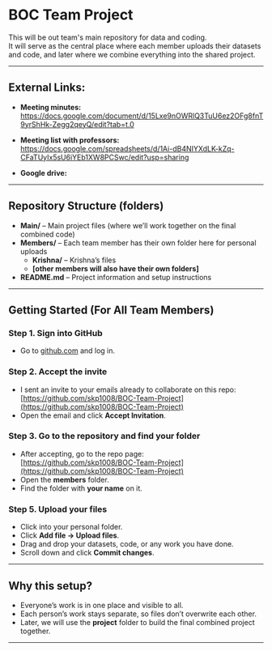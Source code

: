 # BOC Team Project

This will be out team's main repository for data and coding.  
It will serve as the central place where each member uploads their datasets and code, and later where we combine everything into the shared project.

---

## External Links:

- **Meeting minutes:** https://docs.google.com/document/d/15Lxe9nOWRlQ3TuU6ez2OFg8fnT9yrShHk-Zegg2qeyQ/edit?tab=t.0

- **Meeting list with professors:** https://docs.google.com/spreadsheets/d/1Ai-dB4NIYXdLK-kZq-CFaTUyIx5sU6iYEb1XW8PCSwc/edit?usp=sharing

- **Google drive:** 


---

## Repository Structure (folders)
- **Main/** – Main project files (where we’ll work together on the final combined code)  
- **Members/** – Each team member has their own folder here for personal uploads  
  - **Krishna/** – Krishna’s files  
  - **[other members will also have their own folders]**  
- **README.md** – Project information and setup instructions  

---

## Getting Started (For All Team Members)

### Step 1. Sign into GitHub
- Go to [github.com](https://github.com) and log in.  

### Step 2. Accept the invite
- I sent an invite to your emails already to collaborate on this repo:  
  [https://github.com/skp1008/BOC-Team-Project](https://github.com/skp1008/BOC-Team-Project)  
- Open the email and click **Accept Invitation**.  

### Step 3. Go to the repository and find your folder
- After accepting, go to the repo page:  
  [https://github.com/skp1008/BOC-Team-Project](https://github.com/skp1008/BOC-Team-Project)  
- Open the **members** folder.  
- Find the folder with **your name** on it.  

### Step 5. Upload your files
- Click into your personal folder.  
- Click **Add file → Upload files**.  
- Drag and drop your datasets, code, or any work you have done.  
- Scroll down and click **Commit changes**.  

---

## Why this setup?
- Everyone’s work is in one place and visible to all.  
- Each person’s work stays separate, so files don’t overwrite each other.  
- Later, we will use the **project** folder to build the final combined project together.  

---
